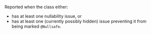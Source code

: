 Reported when the class either:
- has at least one nullability issue, or
- has at least one (currently possibly hidden) issue preventing it from being marked `@Nullsafe`.
